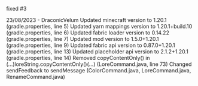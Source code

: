 fixed #3

23/08/2023 - DraconicVelum
Updated minecraft version to 1.20.1 (gradle.properties, line 5)
Updated yarn mappings version to 1.20.1+build.10 (gradle.properties, line 6)
Updated fabric loader version to 0.14.22 (gradle.properties, line 7)
Updated mod version to 1.5.0+1.20.1 (gradle.properties, line 9)
Updated fabric api version to 0.87.0+1.20.1 (gradle.properties, line 13)
Updated placeholder api version to 2.1.2+1.20.1 (gradle.properties, line 14)
Removed copyContentOnly() in (...)loreString.copyContentOnly()(...) (LoreCommand.java, line 73)
Changed sendFeedback to sendMessage (ColorCommand.java, LoreCommand.java, RenameCommand.java)
